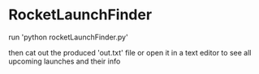 # RocketLaunchFinder

run 'python rocketLaunchFinder.py'

then cat out the produced 'out.txt' file or open it in a text
editor to see all upcoming launches and their info
